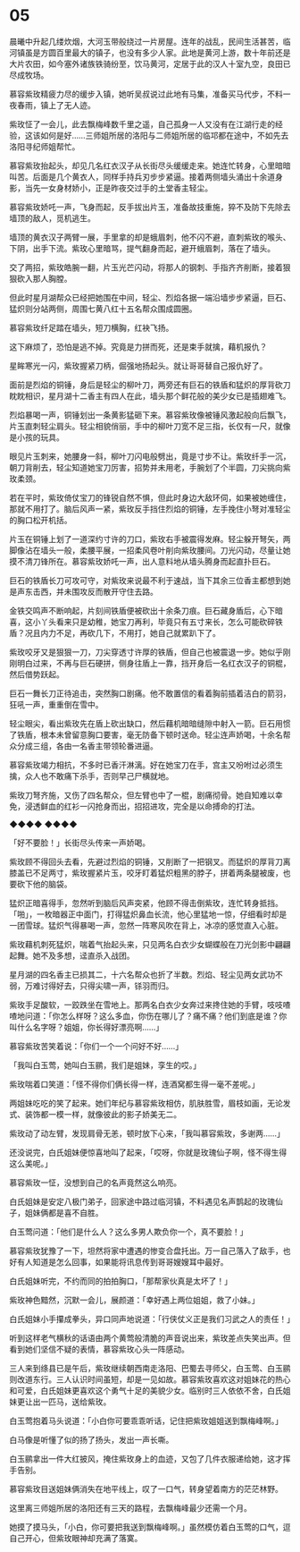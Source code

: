 # 05

晨曦中升起几缕炊烟，大河玉带般绕过一片房屋。连年的战乱，民间生活甚苦，临河镇虽是方圆百里最大的镇子，也没有多少人家。此地是黄河上游，数十年前还是大片农田，如今塞外诸族铁骑纷至，饮马黄河，定居于此的汉人十室九空，良田已尽成牧场。

慕容紫玫精疲力尽的缓步入镇，她听吴叔说过此地有马集，准备买马代步，不料一夜春雨，镇上了无人迹。

紫玫怔了一会儿，此去飘梅峰数千里之遥，自己孤身一人又没有在江湖行走的经验，这该如何是好……三师姐所居的洛阳与二师姐所居的临邛都在途中，不如先去洛阳寻纪师姐帮忙。

慕容紫玫抬起头，却见几名红衣汉子从长街尽头缓缓走来。她连忙转身，心里暗暗叫苦。后面是几个黄衣人，同样手持兵刃步步紧逼。接着两侧墙头涌出十余道身影，当先一女身材娇小，正是昨夜交过手的土堂香主轻尘。

慕容紫玫娇吒一声，飞身而起，反手拔出片玉，准备故技重施，猝不及防下先除去墙顶的敌人，觅机逃生。

墙顶的黄衣汉子两臂一展，手里拿的却是蛾眉刺，他不闪不避，直刺紫玫的喉头、下阴，出手下流。紫玫心里暗骂，提气翻身而起，避开蛾眉刺，落在了墙头。

交了两招，紫玫皓腕一翻，片玉光芒闪动，将那人的钢刺、手指齐齐削断，接着狠狠砍入那人胸膛。

但此时星月湖帮众已经把她围在中间，轻尘、烈焰各据一端沿墙步步紧逼，巨石、猛炽则分站两侧，周围七黄八红十五名帮众围成圆圈。

慕容紫玫纤足踏在墙头，短刀横胸，红袂飞扬。

这下麻烦了，恐怕是逃不掉。究竟是力拼而死，还是束手就擒，藉机报仇？

星眸寒光一闪，紫玫握紧刀柄，倔强地扬起头。就让哥哥替自己报仇好了。

面前是烈焰的铜锤，身后是轻尘的柳叶刀，两旁还有巨石的铁盾和猛炽的厚背砍刀眈眈相识，星月湖十二香主有四人在此，墙头那个鲜花般的美少女已是插翅难飞。

烈焰暴喝一声，铜锤划出一条黄影猛砸下来。慕容紫玫像被锤风激起般向后飘飞，片玉直刺轻尘肩头。轻尘相貌俏丽，手中的柳叶刀宽不足三指，长仅有一尺，就像是小孩的玩具。

眼见片玉刺来，她腰身一斜，柳叶刀闪电般劈出，竟是寸步不让。紫玫纤手一沉，朝刀背削去，轻尘知道她宝刀厉害，招势并未用老，手腕划了个半圆，刀尖挑向紫玫柔颈。

若在平时，紫玫倚仗宝刀的锋锐自然不惧，但此时身边大敌环伺，如果被她缠住，那就不用打了。脑后风声一紧，紫玫反手挡住烈焰的铜锤，左手挽住小弩对准轻尘的胸口松开机括。

片玉在铜锤上划了一道深约寸许的刀口，紫玫右手被震得发麻。轻尘躲开弩矢，两脚像沾在墙头一般，柔腰平展，一招柔风卷叶削向紫玫腰间。刀光闪动，尽量让她摸不清刀锋所在。慕容紫玫娇吒一声，出人意料地从墙头腾身而起直扑巨石。

巨石的铁盾长刀可攻可守，对紫玫来说最不利于速战，当下其余三位香主都想到她是声东击西，并未围攻反而散开守住去路。

金铁交鸣声不断响起，片刻间铁盾便被砍出十余条刀痕。巨石藏身盾后，心下暗喜，这小丫头看来只是幼稚，她宝刀再利，毕竟只有五寸来长，怎么可能砍碎铁盾？况且内力不足，再砍几下，不用打，她自己就累趴下了。

紫玫咬牙又是狠狠一刀，刀尖穿透寸许厚的铁盾，但自己也被震退一步。她似乎刚刚明白过来，不再与巨石硬拼，侧身往盾上一靠，挡开身后一名红衣汉子的铜棍，然后借势跃起。

巨石一舞长刀正待追击，突然胸口剧痛。他不敢置信的看着胸前插着洁白的箭羽，狂吼一声，重重倒在雪中。

轻尘眼尖，看出紫玫先在盾上砍出缺口，然后藉机暗暗缝隙中射入一箭。巨石用惯了铁盾，根本未曾留意胸口要害，毫无防备下顿时送命。轻尘连声娇喝，十余名帮众分成三组，各由一名香主带领轮番进逼。

慕容紫玫竭力相抗，不多时已香汗淋漓。好在她宝刀在手，宫主又吩咐过必须生擒，众人也不敢痛下杀手，否则早己尸横就地。

紫玫刀弩齐施，又伤了四名帮众，但左臂也中了一棍，剧痛彻骨。她自知难以幸免，浸透鲜血的红衫一闪抢身而出，招招进攻，完全是以命搏命的打法。

◆◆◆◆ ◆◆◆◆

「好不要脸！」长街尽头传来一声娇喝。

紫玫顾不得回头去看，先避过烈焰的铜锤，又削断了一把钢叉。而猛炽的厚背刀离膝盖已不足两寸，紫玫握紧片玉，咬牙盯着猛炽粗黑的脖子，拼着两条腿被废，也要砍下他的脑袋。

猛炽正暗喜得手，忽然听到脑后风声突紧，他顾不得击倒紫玫，连忙转身抵挡。「啪」，一枚暗器正中面门，打得猛炽鼻血长流，他心里猛地一惊，仔细看时却是一团雪球。猛炽气得暴喝一声，忽然一阵寒风吹在背上，冰凉的感觉直入心脏。

紫玫藉机刺死猛炽，喘着气抬起头来，只见两名白衣少女蝴蝶般在刀光剑影中翩翩起舞。她不及多想，迳直杀入战团。

星月湖的四名香主已损其二，十六名帮众也折了半数。烈焰、轻尘见两女武功不弱，万难讨得好去，只得尖啸一声，铩羽而归。

紫玫手足酸软，一跤跌坐在雪地上。那两名白衣少女奔过来搀住她的手臂，吱吱喳喳地问道：「你怎么样呀？这么多血，你伤在哪儿了？痛不痛？他们到底是谁？你叫什么名字呀？姐姐，你长得好漂亮啊……」

慕容紫玫苦笑着说：「你们一个一个问好不好……」

「我叫白玉莺，她叫白玉鹂，我们是姐妹，孪生的哎。」

紫玫喘着口笑道：「怪不得你们俩长得一样，连酒窝都生得一毫不差呢。」

两姐妹吃吃的笑了起来。她们年纪与慕容紫玫相仿，肌肤胜雪，眉枝如画，无论发式、装饰都一模一样，就像彼此的影子娇美无二。

紫玫动了动左臂，发现肩骨无恙，顿时放下心来，「我叫慕容紫玫，多谢两……」

还没说完，白氏姐妹便惊喜地叫了起来，「哎呀，你就是玫瑰仙子啊，怪不得生得这么美呢。」

慕容紫玫一怔，没想到自己的名声竟然这么响亮。

白氏姐妹是安定八极门弟子，回家途中路过临河镇，不料遇见名声鹊起的玫瑰仙子，姐妹俩都是喜不自胜。

白玉莺问道：「他们是什么人？这么多男人欺负你一个，真不要脸！」

慕容紫玫犹豫了一下，坦然将家中遭遇的惨变合盘托出。万一自己落入了敌手，也好有人知道是怎么回事，如果能将讯息传到哥哥嫂嫂耳中最好。

白氏姐妹听完，不约而同的拍拍胸口，「那帮家伙真是太坏了！」

紫玫神色黯然，沉默一会儿，展颜道：「幸好遇上两位姐姐，救了小妹。」

白氏姐妹小手攥成拳头，异口同声地说道：「行侠仗义正是我们习武之人的责任！」

听到这样老气横秋的话语由两个黄莺般清脆的声音说出来，紫玫差点失笑出声。但看到她们坚信不疑的表情，慕容紫玫心头一阵感动。

三人来到绦县已是午后，紫玫继续朝西南走洛阳、巴蜀去寻师父，白玉莺、白玉鹂则改道东行。三人认识时间虽短，却是一见如故。慕容紫玫喜欢这对姐妹花的热心和可爱，白氏姐妹更喜欢这个勇气十足的美貌少女。临别时三人依依不舍，白氏姐妹更让出一匹马，送给紫玫。

白玉莺抱着马头说道：「小白你可要乖乖听话，记住把紫玫姐姐送到飘梅峰啊。」

白马像是听懂了似的扬了扬头，发出一声长嘶。

白玉鹂拿出一件大红披风，掩住紫玫身上的血迹，又包了几件衣服递给她，这才挥手告别。

慕容紫玫目送姐妹俩消失在地平线上，叹了一口气，转身望着南方的茫茫林野。

这里离三师姐所居的洛阳还有三天的路程，去飘梅峰最少还需一个月。

她摸了摸马头，「小白，你可要把我送到飘梅峰啊。」虽然模仿着白玉莺的口气，逗自己开心，但紫玫眼神却充满了落寞。

